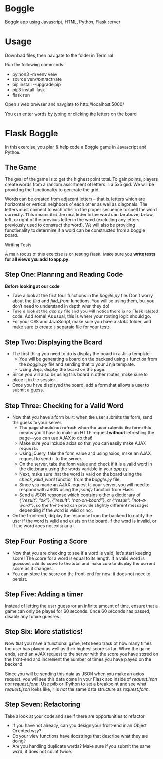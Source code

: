 # Boggle
Boggle app using Javascript, HTML, Python, Flask server

<h1>Usage</h1>

<p>Download files, then navigate to the folder in Terminal</p>

<p>Run the following commands:</p>
  
<ul class="simple">
    <li>python3 -m venv venv</li>
    <li>source venv/bin/activate</li>
    <li>pip install --upgrade pip</li>
    <li>pip3 install flask</li>
    <li>flask run</li>
</ul>

<p>Open a web browser and navgiate to http://localhost:5000/</p>

<p>You can enter words by typing or clicking the letters on the board</p>

<h1>Flask Boggle</h1>

<p>In this exercise, you plan &amp; help code a Boggle game in Javascript and Python.</p>
<div class="section" id="the-game">
<h2>The Game</h2>
<p>The goal of the game is to get the highest point total. To gain points, players
create words from a random assortment of letters in a 5x5 grid. We will be
providing the functionality to generate the grid.</p>
<p>Words can be created from adjacent letters – that is, letters which are
horizontal or vertical neighbors of each other as well as diagonals.  The
letters must connect to each other in the proper sequence to spell the word
correctly. This means that the next letter in the word can be above, below,
left, or right of the previous letter in the word (excluding any letters
previously used to construct the word). We will also be providing functionality
to determine if a word can be constructed from a boggle board.</p>
<div class="admonition warning">
<p>Writing Tests</p>
<p class="last">A main focus of this exercise is on testing Flask. Make sure you <strong>write tests for all views  you add to app.py</strong>.</p>
</div>
</div>
<div class="section" id="step-one-planning-and-reading-code">
<h2>Step One: Planning and Reading Code</h2>
<p><strong>Before looking at our code</strong></p>
<ul class="simple">
<li>Take a look at the first four functions in the <cite>boggle.py</cite> file.  Don’t worry about the <cite>find</cite> and <cite>find_from</cite> functions. You will be using them, but you don’t need to understand in depth what they do!</li>
<li>Take a look at the <cite>app.py</cite> file and you will notice there is no Flask related code. Add some! As usual, this is where your routing logic should go.</li>
<li>For your CSS and JavaScript, make sure you have a <cite>static</cite> folder, and make sure to create a separate file for your tests.</li>
</ul>
</div>
<div class="section" id="step-two-displaying-the-board">
<h2>Step Two: Displaying the Board</h2>
<ul class="simple">
<li>The first thing you need to do is display the board in a Jinja template.<ul>
<li>You will be generating a board on the backend using a function from the <cite>boggle.py</cite> file and sending that to your Jinja template.</li>
<li>Using Jinja, display the board on the page.</li>
</ul>
</li>
<li>Since you will also be using this board in other routes, make sure to place it in the session.</li>
<li>Once you have displayed the board, add a form that allows a user to submit a guess.</li>
</ul>
</div>
<div class="section" id="step-three-checking-for-a-valid-word">
<h2>Step Three: Checking for a Valid Word</h2>
<ul class="simple">
<li>Now that you have a form built: when the user submits the form, send the guess to your server.<ul>
<li>The page should not refresh when the user submits the form: this means you’ll have to make an HTTP request <strong>without</strong> refreshing the page—you can use AJAX to do that!</li>
<li>Make sure you include axios so that you can easily make AJAX requests.</li>
<li>Using jQuery, take the form value and using axios, make an AJAX request to send it to the server.</li>
<li>On the server, take the form value and check if it is a valid word in the dictionary using the <cite>words</cite> variable in your <cite>app.py</cite>.</li>
<li>Next, make sure that the word is valid on the board using the <cite>check_valid_word</cite> function from the <cite>boggle.py</cite> file.</li>
<li>Since you made an AJAX request to your server, you will need to respond with JSON using the <cite>jsonify</cite> function from Flask.</li>
<li>Send a JSON response which contains either a dictionary of <cite>{“result”: “ok”}</cite>, <cite>{“result”: “not-on-board”}</cite>, or <cite>{“result”: “not-a-word”}</cite>, so the front-end can provide slightly different messages depending if the word is valid or not.</li>
</ul>
</li>
<li>On the front-end, display the response from the backend to notify the user if the word is valid and exists on the board, if the word is invalid, or if the word does not exist at all.</li>
</ul>
</div>
<div class="section" id="step-four-posting-a-score">
<h2>Step Four: Posting a Score</h2>
<ul class="simple">
<li>Now that you are checking to see if a word is valid, let’s start keeping score! The score for a word is equal to its length. If a valid word is guessed, add its score to the total and make sure to display the current score as it changes.</li>
<li>You can store the score on the front-end for now: it does not need to persist.</li>
</ul>
</div>
<div class="section" id="step-five-adding-a-timer">
<h2>Step Five: Adding a timer</h2>
<p>Instead of letting the user guess for an infinite amount of time, ensure that a game can only be played for 60 seconds. Once 60 seconds has passed, disable any future guesses.</p>
</div>
<div class="section" id="step-six-more-statistics">
<h2>Step Six: More statistics!</h2>
<p>Now that you have a functional game, let’s keep track of how many times the user has played as well as their highest score so far. When the game ends, send an AJAX request to the server with the score you have stored on the front-end and increment the number of times you have played on the backend.</p>
<p>Since you will be sending this data as JSON when you make an axios request, you will see this data come in your Flask app inside of <cite>request.json</cite> <em>not</em> <cite>request.form</cite>. Use pdb or IPython to set a breakpoint and see what <cite>request.json</cite> looks like, it is <em>not</em> the same data structure as <cite>request.form</cite>.</p>
</div>
<div class="section" id="step-seven-refactoring">
<h2>Step Seven: Refactoring</h2>
<p>Take a look at your code and see if there are opportunities to refactor!</p>
<ul class="simple">
<li>If you have not already, can you design your front-end in an Object Oriented way?</li>
<li>Do your view functions have docstrings that describe what they are doing?</li>
<li>Are you handling duplicate words? Make sure if you submit the same word, it does not count twice.</li>
</ul>
</div>
</div>
